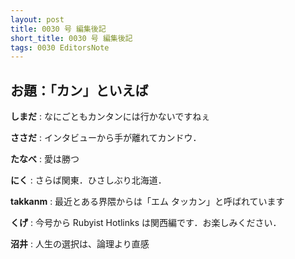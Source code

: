 ```yaml
---
layout: post
title: 0030 号 編集後記
short_title: 0030 号 編集後記
tags: 0030 EditorsNote
---
```



## お題：「カン」といえば

__しまだ__
:  なにごともカンタンには行かないですねぇ

__ささだ__
:  インタビューから手が離れてカンドウ．

__たなべ__
:  愛は勝つ

__にく__
:  さらば関東．ひさしぶり北海道．

__takkanm__
:  最近とある界隈からは「エム タッカン」と呼ばれています

__くげ__
:  今号から Rubyist Hotlinks は関西編です．お楽しみください．

__沼井__
:  人生の選択は、論理より直感


